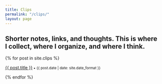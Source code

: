 ```yaml
---
title: Clips
permalink: "/clips/"
layout: page
---
```


## Shorter notes, links, and thoughts. This is where I collect, where I organize, and where I think.

{% for post in site.clips %}
<p><a href="{{ post.url | prepend: site.baseurl }}">{{ post.title }}</a><small> • {{ post.date | date: site.date_format }}</small></p>
  {% endfor %}
